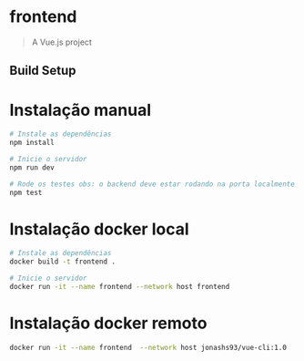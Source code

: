 # frontend

> A Vue.js project

## Build Setup

# Instalação manual

``` bash
# Instale as dependências
npm install

# Inicie o servidor
npm run dev

# Rode os testes obs: o backend deve estar rodando na porta localmente na porta 8000
npm test
```

# Instalação docker local


``` bash
# Instale as dependências
docker build -t frontend .

# Inicie o servidor
docker run -it --name frontend --network host frontend

```

# Instalação docker remoto

```bash
docker run -it --name frontend  --network host jonashs93/vue-cli:1.0
```
